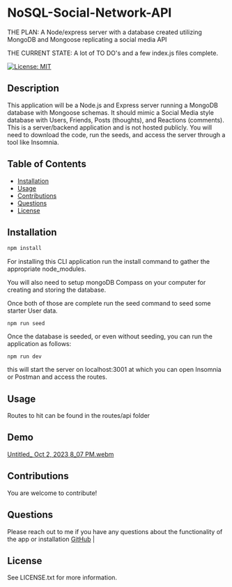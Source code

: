 # NoSQL-Social-Network-API

THE PLAN: A Node/express server with a database created utilizing MongoDB and Mongoose replicating a social media API

THE CURRENT STATE: A lot of TO DO's and a few index.js files complete.

[![License: MIT](https://img.shields.io/badge/License-MIT-yellow.svg)](https://opensource.org/licenses/MIT)

## Description 

This application will be a Node.js and Express server running a MongoDB database with Mongoose schemas. It should mimic a Social Media style database with Users, Friends, Posts (thoughts), and Reactions (comments). This is a server/backend application and is not hosted publicly. You will need to download the code, run the seeds, and access the server through a tool like Insomnia.


## Table of Contents

- [Installation](#installation)
- [Usage](#usage)
- [Contributions](#contributions)
- [Questions](#questions)
- [License](#license)

## Installation

```bash
npm install
```

  For installing this CLI application run the install command to gather the appropriate node_modules. 

  You will also need to setup mongoDB Compass on your computer for creating and storing the database. 

  Once both of those are complete run the seed command to seed some starter User data. 

  ```
npm run seed
  ```

  Once the database is seeded, or even without seeding, you can run the application as follows: 

  ```
  npm run dev
  ```

  this will start the server on localhost:3001 at which you can open Insomnia or Postman and access the routes. 


## Usage

Routes to hit can be found in the routes/api folder

## Demo


[Untitled_ Oct 2, 2023 8_07 PM.webm](https://github.com/JaKrau/NoSQL-Social-Network-API/assets/108687237/de5a8cad-ce61-4d65-aa49-42a851bbaf96)


## Contributions
  You are welcome to contribute!

## Questions
  Please reach out to me if you have any questions about the functionality of the app or installation
  [GitHub](https://github.com/JaKrau) |

## License
See LICENSE.txt for more information.
